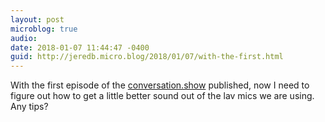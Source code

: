 ```yaml
---
layout: post
microblog: true
audio: 
date: 2018-01-07 11:44:47 -0400
guid: http://jeredb.micro.blog/2018/01/07/with-the-first.html
---
```

With the first episode of the [conversation.show](http://conversation.show) published, now I need to figure out how to get a little better sound out of the lav mics we are using. Any tips?
